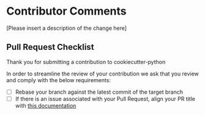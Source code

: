 # Contributor Comments

[Please insert a description of the change here]

## Pull Request Checklist

Thank you for submitting a contribution to cookiecutter-python

In order to streamline the review of your contribution we ask that you review
and comply with the below requirements:

- [ ] Rebase your branch against the latest commit of the target branch
- [ ] If there is an issue associated with your Pull Request, align your PR
  title with [this
  documentation](https://help.github.com/en/articles/closing-issues-using-keywords)
